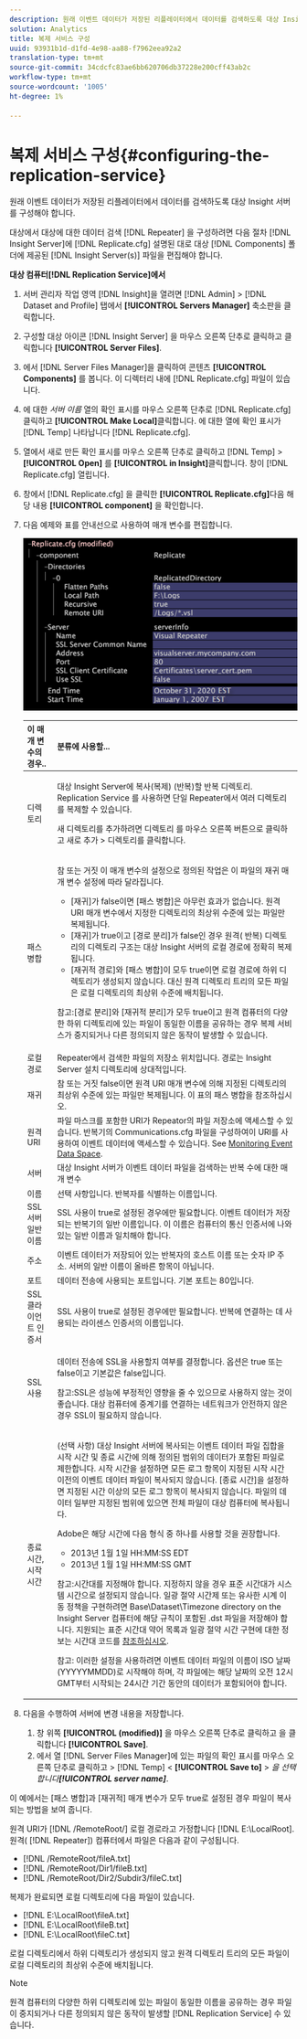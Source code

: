 ```yaml
---
description: 원래 이벤트 데이터가 저장된 리플레이터에서 데이터를 검색하도록 대상 Insight 서버를 구성해야 합니다.
solution: Analytics
title: 복제 서비스 구성
uuid: 93931b1d-d1fd-4e98-aa88-f7962eea92a2
translation-type: tm+mt
source-git-commit: 34cdcfc83ae6bb620706db37228e200cff43ab2c
workflow-type: tm+mt
source-wordcount: '1005'
ht-degree: 1%

---
```



# 복제 서비스 구성{#configuring-the-replication-service}

원래 이벤트 데이터가 저장된 리플레이터에서 데이터를 검색하도록 대상 Insight 서버를 구성해야 합니다.

대상에서 대상에 대한 데이터 검색 [!DNL Repeater] 을 구성하려면 다음 절차 [!DNL Insight Server]에 [!DNL Replicate.cfg] 설명된 대로 대상 [!DNL Components] 폴더에 제공된 [!DNL Insight Server(s)] 파일을 편집해야 합니다.

**대상 컴퓨터[!DNL Replication Service]에서**

1. 서버 관리자 작업 영역 [!DNL Insight]을 열려면 [!DNL Admin] > [!DNL Dataset and Profile] 탭에서 **[!UICONTROL Servers Manager]** 축소판을 클릭합니다.
1. 구성할 대상 아이콘 [!DNL Insight Server] 을 마우스 오른쪽 단추로 클릭하고 클릭합니다 **[!UICONTROL Server Files]**.
1. 에서 [!DNL Server Files Manager]을 클릭하여 콘텐츠 **[!UICONTROL Components]** 를 봅니다. 이 디렉터리 내에 [!DNL Replicate.cfg] 파일이 있습니다.
1. 에 대한 *서버 이름* 열의 확인 표시를 마우스 오른쪽 단추로 [!DNL Replicate.cfg] 클릭하고 **[!UICONTROL Make Local]**&#x200B;클릭합니다. 에 대한 열에 확인 표시가 [!DNL Temp] 나타납니다 [!DNL Replicate.cfg].
1. 열에서 새로 만든 확인 표시를 마우스 오른쪽 단추로 클릭하고 [!DNL Temp] > **[!UICONTROL Open]** 를 **[!UICONTROL in Insight]**&#x200B;클릭합니다. 창이 [!DNL Replicate.cfg] 열립니다.
1. 창에서 [!DNL Replicate.cfg] 을 클릭한 **[!UICONTROL Replicate.cfg]**&#x200B;다음 해당 내용 **[!UICONTROL component]** 을 확인합니다.
1. 다음 예제와 표를 안내선으로 사용하여 매개 변수를 편집합니다.

   ![단계 정보](assets/cfg_ReplicateFile.png)

   <table id="table_F32D4BFA2D834BBB81DF8F84417CA969"> 
   <thead> 
   <tr> 
      <th colname="col1" class="entry"> 이 매개 변수의 경우.. </th> 
      <th colname="col2" class="entry"> 분류에 사용할... </th> 
   </tr> 
   </thead>
   <tbody> 
   <tr> 
      <td colname="col1"> 디렉토리 </td> 
      <td colname="col2"> <p>대상 Insight Server에 복사(복제) <span class="wintitle"></span> (반복)할 <span class="keyword"> 반복 디렉토리</span>. Replication Service <span class="wintitle"> 를</span> 사용하면 단일 Repeater에서 여러 디렉토리를 복제할 수 <span class="wintitle"> 있습니다</span>. </p> <p>새 디렉토리를 추가하려면 디렉토리 <span class="uicontrol"> 를 마우스 오른쪽 버튼으로</span> 클릭하고 <span class="uicontrol"> 새로</span> 추가 &gt; <span class="uicontrol"> 디렉토리를 클릭합니다</span>. </p> </td> 
   </tr> 
   <tr> 
      <td colname="col1"> 패스 병합 </td> 
      <td colname="col2"> <p>참 또는 거짓 이 매개 변수의 설정으로 정의된 작업은 이 파일의 재귀 매개 변수 설정에 따라 달라집니다. 
      <ul id="ul_D4BF3C22FBEF41C290ED938EB57E0F27">
      <li id="li_CB85E5AF9E1B4441AA38C2DB8D4F1800">[재귀]가 false이면 [패스 병합]은 아무런 효과가 없습니다. 원격 URI 매개 변수에서 지정한 디렉토리의 최상위 수준에 있는 파일만 복제됩니다. </li>
      <li id="li_8FDB351102344E3995035557445354BB">[재귀]가 true이고 [경로 분리]가 false인 경우 원격(<span class="wintitle"> 반복</span>) 디렉토리의 디렉토리 구조는 대상 <span class="keyword"> Insight 서버의 로컬 경로에 정확히 복제됩니다</span>. </li>
      <li id="li_3114B191C73744658799E112C61AB004">[재귀적 경로]와 [패스 병합]이 모두 true이면 로컬 경로에 하위 디렉토리가 생성되지 않습니다. 대신 원격 디렉토리 트리의 모든 파일은 로컬 디렉토리의 최상위 수준에 배치됩니다. </li>
      </ul></p> <p> <p>참고:[경로 분리]와 [재귀적 분리]가 모두 true이고 원격 컴퓨터의 다양한 하위 디렉토리에 있는 파일이 동일한 이름을 공유하는 경우 <span class="wintitle"> 복제</span> 서비스가 중지되거나 다른 정의되지 않은 동작이 발생할 수 있습니다. </p> </p> </td> 
   </tr> 
   <tr> 
      <td colname="col1"> 로컬 경로 </td> 
      <td colname="col2">Repeater에서 검색한 파일의 저장소 <span class="wintitle"> 위치입니다</span>. 경로는 <span class="keyword"> Insight Server</span> 설치 디렉토리에 상대적입니다. </td> 
   </tr> 
   <tr> 
      <td colname="col1"> 재귀 </td> 
      <td colname="col2"> 참 또는 거짓 false이면 원격 URI 매개 변수에 의해 지정된 디렉토리의 최상위 수준에 있는 파일만 복제됩니다. 이 표의 패스 병합을 참조하십시오. </td> 
   </tr> 
   <tr> 
      <td colname="col1"> 원격 URI </td> 
      <td colname="col2">파일 마스크를 포함한 URI가 Repeator의 파일 저장소에 <span class="wintitle"> 액세스할</span> 수 있습니다. 반복기의 <span class="filepath"> Communications.cfg</span><span class="wintitle"> 파일을</span> 구성하여이 URI를 사용하여 이벤트 데이터에 액세스할 수 있습니다. See <a href="../../../home/c-inst-svr/c-admin-inst-svr/c-mntr-disk-spc/t-mntr-evt-data-spc.md#task-a54d4bd16b96437f943cd09e5d848440"> Monitoring Event Data Space</a>. </td> 
   </tr> 
   <tr> 
      <td colname="col1"> 서버 </td> 
      <td colname="col2">대상 <span class="wintitle"> Insight 서버가</span> 이벤트 데이터 파일을 <span class="keyword"></span> 검색하는 반복 수에 대한 매개 변수 </td> 
   </tr> 
   <tr> 
      <td colname="col1"> 이름 </td> 
      <td colname="col2">선택 사항입니다. 반복자를 식별하는 <span class="wintitle"> 이름입니다</span>. </td> 
   </tr> 
   <tr> 
      <td colname="col1"> SSL 서버 일반 이름 </td> 
      <td colname="col2">SSL 사용이 true로 설정된 경우에만 필요합니다. 이벤트 데이터가 저장되는 <span class="wintitle"> 반복기의</span> 일반 이름입니다. 이 이름은 컴퓨터의 통신 인증서에 나와 있는 일반 이름과 일치해야 합니다. </td> 
   </tr> 
   <tr> 
      <td colname="col1"> 주소 </td> 
      <td colname="col2">이벤트 데이터가 저장되어 있는 <span class="wintitle"> 반복자의</span> 호스트 이름 또는 숫자 IP 주소. 서버의 일반 이름이 올바른 항목이 아닙니다. </td> 
   </tr> 
   <tr> 
      <td colname="col1"> 포트 </td> 
      <td colname="col2"> 데이터 전송에 사용되는 포트입니다. 기본 포트는 80입니다. </td> 
   </tr> 
   <tr> 
      <td colname="col1"> SSL 클라이언트 인증서 </td> 
      <td colname="col2">SSL 사용이 true로 설정된 경우에만 필요합니다. 반복에 연결하는 데 사용되는 라이센스 인증서의 <span class="wintitle"> 이름입니다</span>. </td> 
   </tr> 
   <tr> 
      <td colname="col1"> SSL 사용 </td> 
      <td colname="col2"> <p>데이터 전송에 SSL을 사용할지 여부를 결정합니다. 옵션은 true 또는 false이고 기본값은 false입니다. </p> <p> <p>참고:SSL은 성능에 부정적인 영향을 줄 수 있으므로 사용하지 않는 것이 좋습니다. 대상 컴퓨터에 중계기를 연결하는 네트워크가 안전하지 않은 경우 <span class="wintitle"></span> SSL이 필요하지 않습니다. </p> </p> </td> 
   </tr> 
   <tr> 
      <td colname="col1"> 종료 시간, 시작 시간 </td> 
      <td colname="col2"> <p>(선택 사항) 대상 <span class="keyword"> Insight 서버에</span> 복사되는 이벤트 데이터 파일 집합을 시작 시간 및 종료 시간에 의해 정의된 범위의 데이터가 포함된 파일로 제한합니다. 시작 시간을 설정하면 모든 로그 항목이 지정된 시작 시간 이전의 이벤트 데이터 파일이 복사되지 않습니다. [종료 시간]을 설정하면 지정된 시간 이상의 모든 로그 항목이 복사되지 않습니다. 파일의 데이터 일부만 지정된 범위에 있으면 전체 파일이 대상 컴퓨터에 복사됩니다. </p> <p>Adobe은 해당 시간에 다음 형식 중 하나를 사용할 것을 권장합니다. 
      <ul id="ul_AE15A159A4C043398B37AD56FDFD9DCA">
      <li id="li_4DEF0F13D13E43E39CBD1A0F32765F32">2013년 1월 1일 HH:MM:SS EDT </li>
      <li id="li_E3275312E93D4C1FAA028543DC21B51A">2013년 1월 1일 HH:MM:SS GMT </li>
      </ul></p> <p> <p>참고:시간대를 지정해야 합니다. 지정하지 않을 경우 표준 시간대가 시스템 시간으로 설정되지 않습니다. 일광 절약 시간제 또는 유사한 시계 이동 정책을 구현하려면 Base\Dataset\Timezone directory on the <span class="filepath"> Insight Server</span> 컴퓨터에 해당 규칙이 포함된 .dst <span class="keyword"></span> 파일을 저장해야 합니다. 지원되는 표준 시간대 약어 목록과 일광 절약 시간 구현에 대한 정보는 시간대 코드를 <a href="../../../home/c-inst-svr/c-time-zn-cds.md#concept-eed5ba32d5d347cf94b76db83b29f211"> 참조하십시오</a>. </p> </p> <p> <p>참고: 이러한 설정을 사용하려면 이벤트 데이터 파일의 이름이 ISO 날짜(YYYYYMMDD)로 시작해야 하며, 각 파일에는 해당 날짜의 오전 12시 GMT부터 시작되는 24시간 기간 동안의 데이터가 포함되어야 합니다. </p> </p> </td> 
   </tr> 
   </tbody> 
   </table>

1. 다음을 수행하여 서버에 변경 내용을 저장합니다.

   1. 창 위쪽 **[!UICONTROL (modified)]** 을 마우스 오른쪽 단추로 클릭하고 을 클릭합니다 **[!UICONTROL Save]**.
   1. 에서 열 [!DNL Server Files Manager]에 있는 파일의 확인 표시를 마우스 오른쪽 단추로 클릭하고 > [!DNL Temp] &lt; **[!UICONTROL Save to]** > *을 선택합니다&#x200B;**[!UICONTROL server name]***.

<!-- <a id="example_A60DE2383CA341DCB512E52DE76ADA89"></a> -->

이 예에서는 [패스 병합]과 [재귀적] 매개 변수가 모두 true로 설정된 경우 파일이 복사되는 방법을 보여 줍니다.

원격 URI가 [!DNL /RemoteRoot/] 로컬 경로라고 가정합니다 [!DNL E:\LocalRoot\]. 원격( [!DNL Repeater]) 컴퓨터에서 파일은 다음과 같이 구성됩니다.

* [!DNL /RemoteRoot/fileA.txt]
* [!DNL /RemoteRoot/Dir1/fileB.txt]
* [!DNL /RemoteRoot/Dir2/Subdir3/fileC.txt]

복제가 완료되면 로컬 디렉토리에 다음 파일이 있습니다.

* [!DNL E:\LocalRoot\fileA.txt]
* [!DNL E:\LocalRoot\fileB.txt]
* [!DNL E:\LocalRoot\fileC.txt]

로컬 디렉토리에서 하위 디렉토리가 생성되지 않고 원격 디렉토리 트리의 모든 파일이 로컬 디렉토리의 최상위 수준에 배치됩니다.

>[!NOTE]
>
>원격 컴퓨터의 다양한 하위 디렉토리에 있는 파일이 동일한 이름을 공유하는 경우 파일이 중지되거나 다른 정의되지 않은 동작이 발생할 [!DNL Replication Service] 수 있습니다.
